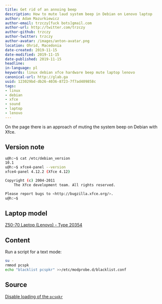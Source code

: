```yaml
---
title: Get rid of an annoing beep
description: How to mute laud system beep in Debian on Lenovo laptop
author: Adam Mazurkiewicz
author-email: trzczy[fuck bots]gmail.com
author-url: http://twitter.com/trzczy
author-github: trzczy
author-twitter: trzczy
author-avatar: /images/anton-avatar.png
location: Ohrid, Macedonia
date-created: 2019-11-15
date-modified: 2019-11-15
date-published: 2019-11-15
headline:
in-language: pl
keywords: linux debian xfce hardware beep mute laptop lenovo
canonical-url: http://glab.ga
uuid: 123029bd-db26-4036-8723-7f7ad409858c
tags:
- linux
- debian
- xfce
- sound
- laptop
- lenovo
---
```


On the page there is an approach of muting the system beep on Debian with Xfce.

## Version note

```bash
u@h:~$ cat /etc/debian_version
10.1
u@h:~$ xfce4-panel --version
xfce4-panel 4.12.2 (Xfce 4.12)

Copyright (c) 2004-2011
	The Xfce development team. All rights reserved.

Please report bugs to <http://bugzilla.xfce.org/>.
u@h:~$
```

## Laptop model

[Z50-70 Laptop (Lenovo) - Type 20354](https://pcsupport.lenovo.com/us/en/products/laptops-and-netbooks/lenovo-z-series-laptops/lenovo-z50-70/20354/downloads/driver-list/)

## Content

Run a script for a text mode:

```bash
su -
rmmod pcspk
echo "blacklist pcspkr" >>/etc/modprobe.d/blacklist.conf
```


## Source

[Disable loading of the `pcspkr`](https://unix.stackexchange.com/a/453018/204439)

